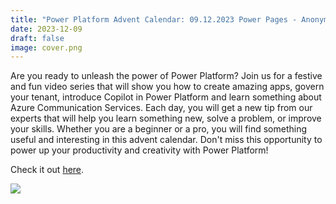 ```yaml
---
title: "Power Platform Advent Calendar: 09.12.2023 Power Pages - Anonymous Case"
date: 2023-12-09
draft: false
image: cover.png
---
```


Are you ready to unleash the power of Power Platform? Join us for a festive and fun video series that will show you how to create amazing apps, govern your tenant, introduce Copilot in Power Platform and learn something about Azure Communication Services. Each day, you will get a new tip from our experts that will help you learn something new, solve a problem, or improve your skills. Whether you are a beginner or a pro, you will find something useful and interesting in this advent calendar. Don't miss this opportunity to power up your productivity and creativity with Power Platform!

Check it out [here](https://youtu.be/6rx1N0e6b1Y).

[![](video.png)](https://youtu.be/6rx1N0e6b1Y)